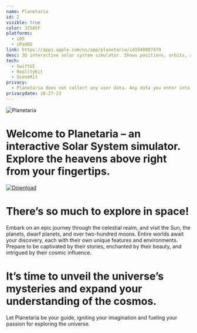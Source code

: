 ```yaml
---
name: Planetaria
id: 2
visible: true
color: 325A5F
platforms:
  - iOS
  - iPadOS
link: https://apps.apple.com/us/app/planetaria/id1546887479
desc: 3D interactive solar system simulator. Shows positions, orbits, and surfaces of celestial objects in real-time using data from the NASA Horizons API. Plus facts, properties, and information about each object.
tech: 
  - SwiftUI
  - RealityKit
  - SceneKit
privacy:
  - Planetaria does not collect any user data. Any data you enter into the application is stored locally on your device. We do not transfer your data to any other location, nor do we include any advertising or analytics software affiliated with third parties.
privacydate: 10-27-23
---
```


![Planetaria](images/planetarialogo.png)

# Welcome to Planetaria – an interactive Solar System simulator. Explore the heavens above right from your fingertips.

[![Download](download.svg)](https://apps.apple.com/us/app/planetaria/id1546887479)

# There’s so much to explore in space!

Embark on an epic journey through the celestial realm, and visit the Sun, the planets, dwarf planets, and over two-hundred moons. Entire worlds await your discovery, each with their own unique features and environments. Prepare to be captivated by their stories, enchanted by their beauty, and intrigued by their cosmic influence.

# It’s time to unveil the universe’s mysteries and expand your understanding of the cosmos.

Let Planetaria be your guide, igniting your imagination and fueling your passion for exploring the universe.